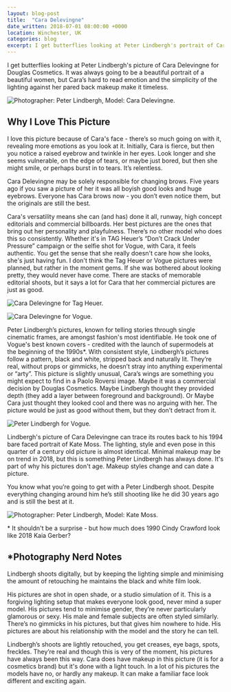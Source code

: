 ```yaml
---
layout: blog-post
title:  "Cara Delevingne"
date_written: 2018-07-01 08:00:00 +0000
location: Winchester, UK
categories: blog
excerpt: I get butterflies looking at Peter Lindbergh's portrait of Cara Delevingne. Cara's hard to read emotion and the simplicity of the lighting against her pared back makeup make it timeless.
---
```

I get butterflies looking at Peter Lindbergh's picture of Cara Delevingne for Douglas Cosmetics. It was always going to be a beautiful portrait of a beautiful women, but Cara’s hard to read emotion and the simplicity of the lighting against her pared back makeup make it timeless.

![Photographer: Peter Lindbergh, Model: Cara Delevingne.](/images/blog/why-i-love-this-picture/cara-delevingne.jpg "Photographer: Peter Lindbergh, Model: Cara Delevingne.")

## Why I Love This Picture
I love this picture because of Cara's face - there’s so much going on with it, revealing more emotions as you look at it. Initially, Cara is fierce, but then you notice a raised eyebrow and twinkle in her eyes. Look longer and she seems vulnerable, on the edge of tears, or maybe just bored, but then she might smile, or perhaps burst in to tears. It’s relentless.

Cara Delevingne may be solely responsible for changing brows. Five years ago if you saw a picture of her it was all boyish good looks and huge eyebrows. Everyone has Cara brows now - you don’t even notice them, but the originals are still the best.

Cara's versatility means she can (and has) done it all, runway, high concept editorials and commercial billboards. Her best pictures are the ones that bring out her personality and playfulness. There’s no other model who does this so consistently. Whether it's in TAG Heuer’s “Don’t Crack Under Pressure” campaign or the selfie shot for Vogue, with Cara, it feels authentic. You get the sense that she really doesn't care how she looks, she's just having fun. I don't think the Tag Heuer or Vogue pictures were planned, but rather in the moment gems. If she was bothered about looking pretty, they would never have come. There are stacks of memorable editorial shoots, but it says a lot for Cara that her commercial pictures are just as good.

![Cara Delevingne for Tag Heuer.](/images/blog/why-i-love-this-picture/cara-delevingne-tag.jpg "Photographer: Peter Lindbergh, Model: Cara Delevingne.")

![Cara Delevingne for Vogue.](/images/blog/why-i-love-this-picture/cara-delevingne-vogue.jpg "Cara Delevingne for Vogue")

Peter Lindbergh’s pictures, known for telling stories through single cinematic frames, are amongst fashion's most identifiable. He took one of Vogue's best known covers - credited with the launch of supermodels at the beginning of the 1990s\*. With consistent style, Lindbergh’s pictures follow a pattern, black and white, stripped back and naturally lit. They’re real, without props or gimmicks, he doesn’t stray into anything experimental or “arty”. This picture is slightly unusual, Cara’s wings are something you might expect to find in a Paolo Roversi image. Maybe it was a commercial decision by Douglas Cosmetics. Maybe Lindbergh thought they provided depth (they add a layer between foreground and background). Or Maybe Cara just thought they looked cool and there was no arguing with her. The picture would be just as good without them, but they don’t detract from it.

![Peter Lindbergh for Vogue.](/images/blog/why-i-love-this-picture/vogue-90-lindbergh.jpg "Peter Lindbergh for Vogue.")

Lindbergh's picture of Cara Delevingne can trace its routes back to his 1994 bare faced portrait of Kate Moss. The lighting, style and even pose in this quarter of a century old picture is almost identical. Minimal makeup may be on trend in 2018, but this is something Peter Lindbergh has always done. It's part of why his pictures don't age. Makeup styles change and can date a picture.

You know what you’re going to get with a Peter Lindbergh shoot. Despite everything changing around him he’s still shooting like he did 30 years ago and is still the best at it.

![Photographer: Peter Lindbergh, Model: Kate Moss.](/images/blog/why-i-love-this-picture/kate-moss-lindbergh.jpg "Photographer: Peter Lindbergh, Model: Kate Moss.")

\* It shouldn't be a surprise - but how much does 1990 Cindy Crawford look like 2018 Kaia Gerber?

## \*Photography Nerd Notes
Lindbergh shoots digitally, but by keeping the lighting simple and minimising the amount of retouching he maintains the black and white film look.

His pictures are shot in open shade, or a studio simulation of it. This is a forgiving lighting setup that makes everyone look good, never mind a super model. His pictures tend to minimise gender, they’re never particularly glamorous or sexy. His male and female subjects are often styled similarly. There’s no gimmicks in his pictures, but that gives him nowhere to hide. His pictures are about his relationship with the model and the story he can tell.

Lindbergh’s shoots are lightly retouched, you get creases, eye bags, spots, freckles. They’re real and though this is very of the moment, his pictures have always been this way. Cara does have makeup in this picture (it is for a cosmetics brand) but it's done with a light touch. In a lot of his pictures the models have no, or hardly any makeup. It can make a familiar face look different and exciting again.
